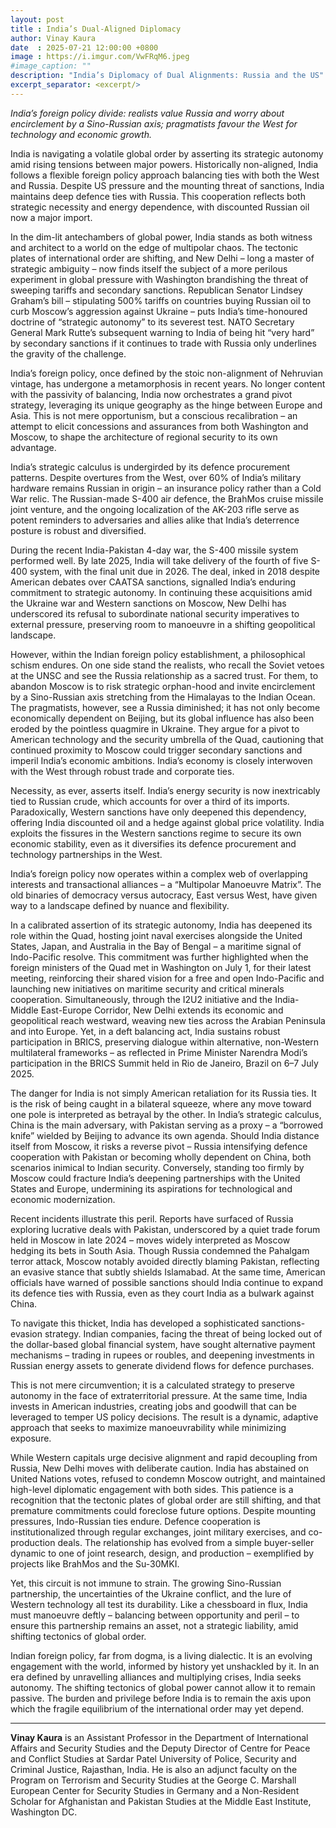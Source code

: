 ```yaml
---
layout: post
title : India’s Dual-Aligned Diplomacy
author: Vinay Kaura
date  : 2025-07-21 12:00:00 +0800
image : https://i.imgur.com/VwFRqM6.jpeg
#image_caption: ""
description: "India’s Diplomacy of Dual Alignments: Russia and the US"
excerpt_separator: <excerpt/>
---
```


_India’s foreign policy divide: realists value Russia and worry about encirclement by a Sino-Russian axis; pragmatists favour the West for technology and economic growth._

<excerpt/>

India is navigating a volatile global order by asserting its strategic autonomy amid rising tensions between major powers. Historically non-aligned, India follows a flexible foreign policy approach balancing ties with both the West and Russia. Despite US pressure and the mounting threat of sanctions, India maintains deep defence ties with Russia. This cooperation reflects both strategic necessity and energy dependence, with discounted Russian oil now a major import.

In the dim-lit antechambers of global power, India stands as both witness and architect to a world on the edge of multipolar chaos. The tectonic plates of international order are shifting, and New Delhi – long a master of strategic ambiguity – now finds itself the subject of a more perilous experiment in global pressure with Washington brandishing the threat of sweeping tariffs and secondary sanctions. Republican Senator Lindsey Graham’s bill – stipulating 500% tariffs on countries buying Russian oil to curb Moscow’s aggression against Ukraine – puts India’s time-honoured doctrine of “strategic autonomy” to its severest test. NATO Secretary General Mark Rutte’s subsequent warning to India of being hit “very hard” by secondary sanctions if it continues to trade with Russia only underlines the gravity of the challenge.

India’s foreign policy, once defined by the stoic non-alignment of Nehruvian vintage, has undergone a metamorphosis in recent years. No longer content with the passivity of balancing, India now orchestrates a grand pivot strategy, leveraging its unique geography as the hinge between Europe and Asia. This is not mere opportunism, but a conscious recalibration – an attempt to elicit concessions and assurances from both Washington and Moscow, to shape the architecture of regional security to its own advantage.

India’s strategic calculus is undergirded by its defence procurement patterns. Despite overtures from the West, over 60% of India’s military hardware remains Russian in origin – an insurance policy rather than a Cold War relic. The Russian-made S-400 air defence, the BrahMos cruise missile joint venture, and the ongoing localization of the AK-203 rifle serve as potent reminders to adversaries and allies alike that India’s deterrence posture is robust and diversified.

During the recent India-Pakistan 4-day war, the S-400 missile system performed well. By late 2025, India will take delivery of the fourth of five S-400 system, with the final unit due in 2026. The deal, inked in 2018 despite American debates over CAATSA sanctions, signalled India’s enduring commitment to strategic autonomy. In continuing these acquisitions amid the Ukraine war and Western sanctions on Moscow, New Delhi has underscored its refusal to subordinate national security imperatives to external pressure, preserving room to manoeuvre in a shifting geopolitical landscape.

However, within the Indian foreign policy establishment, a philosophical schism endures. On one side stand the realists, who recall the Soviet vetoes at the UNSC and see the Russia relationship as a sacred trust. For them, to abandon Moscow is to risk strategic orphan-hood and invite encirclement by a Sino-Russian axis stretching from the Himalayas to the Indian Ocean. The pragmatists, however, see a Russia diminished; it has not only become economically dependent on Beijing, but its global influence has also been eroded by the pointless quagmire in Ukraine. They argue for a pivot to American technology and the security umbrella of the Quad, cautioning that continued proximity to Moscow could trigger secondary sanctions and imperil India’s economic ambitions. India’s economy is closely interwoven with the West through robust trade and corporate ties.

Necessity, as ever, asserts itself. India’s energy security is now inextricably tied to Russian crude, which accounts for over a third of its imports. Paradoxically, Western sanctions have only deepened this dependency, offering India discounted oil and a hedge against global price volatility. India exploits the fissures in the Western sanctions regime to secure its own economic stability, even as it diversifies its defence procurement and technology partnerships in the West.

India’s foreign policy now operates within a complex web of overlapping interests and transactional alliances – a “Multipolar Manoeuvre Matrix”. The old binaries of democracy versus autocracy, East versus West, have given way to a landscape defined by nuance and flexibility.

In a calibrated assertion of its strategic autonomy, India has deepened its role within the Quad, hosting joint naval exercises alongside the United States, Japan, and Australia in the Bay of Bengal – a maritime signal of Indo-Pacific resolve. This commitment was further highlighted when the foreign ministers of the Quad met in Washington on July 1, for their latest meeting, reinforcing their shared vision for a free and open Indo-Pacific and launching new initiatives on maritime security and critical minerals cooperation. Simultaneously, through the I2U2 initiative and the India-Middle East-Europe Corridor, New Delhi extends its economic and geopolitical reach westward, weaving new ties across the Arabian Peninsula and into Europe. Yet, in a deft balancing act, India sustains robust participation in BRICS, preserving dialogue within alternative, non-Western multilateral frameworks – as reflected in Prime Minister Narendra Modi’s participation in the BRICS Summit held in Rio de Janeiro, Brazil on 6–7 July 2025.

The danger for India is not simply American retaliation for its Russia ties. It is the risk of being caught in a bilateral squeeze, where any move toward one pole is interpreted as betrayal by the other. In India’s strategic calculus, China is the main adversary, with Pakistan serving as a proxy – a “borrowed knife” wielded by Beijing to advance its own agenda. Should India distance itself from Moscow, it risks a reverse pivot – Russia intensifying defence cooperation with Pakistan or becoming wholly dependent on China, both scenarios inimical to Indian security. Conversely, standing too firmly by Moscow could fracture India’s deepening partnerships with the United States and Europe, undermining its aspirations for technological and economic modernization.

Recent incidents illustrate this peril. Reports have surfaced of Russia exploring lucrative deals with Pakistan, underscored by a quiet trade forum held in Moscow in late 2024 – moves widely interpreted as Moscow hedging its bets in South Asia. Though Russia condemned the Pahalgam terror attack, Moscow notably avoided directly blaming Pakistan, reflecting an evasive stance that subtly shields Islamabad. At the same time, American officials have warned of possible sanctions should India continue to expand its defence ties with Russia, even as they court India as a bulwark against China.

To navigate this thicket, India has developed a sophisticated sanctions-evasion strategy. Indian companies, facing the threat of being locked out of the dollar-based global financial system, have sought alternative payment mechanisms – trading in rupees or roubles, and deepening investments in Russian energy assets to generate dividend flows for defence purchases.

This is not mere circumvention; it is a calculated strategy to preserve autonomy in the face of extraterritorial pressure. At the same time, India invests in American industries, creating jobs and goodwill that can be leveraged to temper US policy decisions. The result is a dynamic, adaptive approach that seeks to maximize manoeuvrability while minimizing exposure.

While Western capitals urge decisive alignment and rapid decoupling from Russia, New Delhi moves with deliberate caution. India has abstained on United Nations votes, refused to condemn Moscow outright, and maintained high-level diplomatic engagement with both sides. This patience is a recognition that the tectonic plates of global order are still shifting, and that premature commitments could foreclose future options. Despite mounting pressures, Indo-Russian ties endure. Defence cooperation is institutionalized through regular exchanges, joint military exercises, and co-production deals. The relationship has evolved from a simple buyer-seller dynamic to one of joint research, design, and production – exemplified by projects like BrahMos and the Su-30MKI.

Yet, this circuit is not immune to strain. The growing Sino-Russian partnership, the uncertainties of the Ukraine conflict, and the lure of Western technology all test its durability. Like a chessboard in flux, India must manoeuvre deftly – balancing between opportunity and peril – to ensure this partnership remains an asset, not a strategic liability, amid shifting tectonics of global order.

Indian foreign policy, far from dogma, is a living dialectic. It is an evolving engagement with the world, informed by history yet unshackled by it. In an era defined by unravelling alliances and multiplying crises, India seeks autonomy. The shifting tectonics of global power cannot allow it to remain passive. The burden and privilege before India is to remain the axis upon which the fragile equilibrium of the international order may yet depend.

---

__Vinay Kaura__ is an Assistant Professor in the Department of International Affairs and Security Studies and the Deputy Director of Centre for Peace and Conflict Studies at Sardar Patel University of Police, Security and Criminal Justice, Rajasthan, India. He is also an adjunct faculty on the Program on Terrorism and Security Studies at the George C. Marshall European Center for Security Studies in Germany and a Non-Resident Scholar for Afghanistan and Pakistan Studies at the Middle East Institute, Washington DC.

